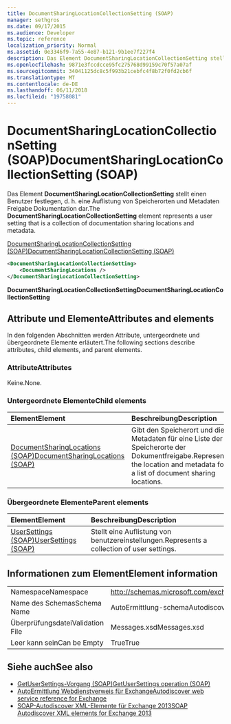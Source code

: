 ```yaml
---
title: DocumentSharingLocationCollectionSetting (SOAP)
manager: sethgros
ms.date: 09/17/2015
ms.audience: Developer
ms.topic: reference
localization_priority: Normal
ms.assetid: 0e3346f9-7a55-4e87-b121-9b1ee7f227f4
description: Das Element DocumentSharingLocationCollectionSetting stellt einen Benutzer festlegen, d. h. eine Auflistung von Speicherorten und Metadaten Freigabe Dokumentation dar.
ms.openlocfilehash: 9871e3fccdcce95fc275768d99159c70f57a07af
ms.sourcegitcommit: 34041125dc8c5f993b21cebfc4f8b72f0fd2cb6f
ms.translationtype: MT
ms.contentlocale: de-DE
ms.lasthandoff: 06/11/2018
ms.locfileid: "19758081"
---
```

# <a name="documentsharinglocationcollectionsetting-soap"></a><span data-ttu-id="9e752-103">DocumentSharingLocationCollectionSetting (SOAP)</span><span class="sxs-lookup"><span data-stu-id="9e752-103">DocumentSharingLocationCollectionSetting (SOAP)</span></span>

<span data-ttu-id="9e752-104">Das Element **DocumentSharingLocationCollectionSetting** stellt einen Benutzer festlegen, d. h. eine Auflistung von Speicherorten und Metadaten Freigabe Dokumentation dar.</span><span class="sxs-lookup"><span data-stu-id="9e752-104">The **DocumentSharingLocationCollectionSetting** element represents a user setting that is a collection of documentation sharing locations and metadata.</span></span> 
  
[<span data-ttu-id="9e752-105">DocumentSharingLocationCollectionSetting (SOAP)</span><span class="sxs-lookup"><span data-stu-id="9e752-105">DocumentSharingLocationCollectionSetting (SOAP)</span></span>](documentsharinglocationcollectionsetting-soap.md)
  
```XML
<DocumentSharingLocationCollectionSetting>
    <DocumentSharingLocations />
</DocumentSharingLocationCollectionSetting>
```

 <span data-ttu-id="9e752-106">**DocumentSharingLocationCollectionSetting**</span><span class="sxs-lookup"><span data-stu-id="9e752-106">**DocumentSharingLocationCollectionSetting**</span></span>
## <a name="attributes-and-elements"></a><span data-ttu-id="9e752-107">Attribute und Elemente</span><span class="sxs-lookup"><span data-stu-id="9e752-107">Attributes and elements</span></span>

<span data-ttu-id="9e752-108">In den folgenden Abschnitten werden Attribute, untergeordnete und übergeordnete Elemente erläutert.</span><span class="sxs-lookup"><span data-stu-id="9e752-108">The following sections describe attributes, child elements, and parent elements.</span></span>
  
### <a name="attributes"></a><span data-ttu-id="9e752-109">Attribute</span><span class="sxs-lookup"><span data-stu-id="9e752-109">Attributes</span></span>

<span data-ttu-id="9e752-110">Keine.</span><span class="sxs-lookup"><span data-stu-id="9e752-110">None.</span></span>
  
### <a name="child-elements"></a><span data-ttu-id="9e752-111">Untergeordnete Elemente</span><span class="sxs-lookup"><span data-stu-id="9e752-111">Child elements</span></span>

|<span data-ttu-id="9e752-112">**Element**</span><span class="sxs-lookup"><span data-stu-id="9e752-112">**Element**</span></span>|<span data-ttu-id="9e752-113">**Beschreibung**</span><span class="sxs-lookup"><span data-stu-id="9e752-113">**Description**</span></span>|
|:-----|:-----|
|[<span data-ttu-id="9e752-114">DocumentSharingLocations (SOAP)</span><span class="sxs-lookup"><span data-stu-id="9e752-114">DocumentSharingLocations (SOAP)</span></span>](documentsharinglocations-soap.md) <br/> |<span data-ttu-id="9e752-115">Gibt den Speicherort und die Metadaten für eine Liste der Speicherorte der Dokumentfreigabe.</span><span class="sxs-lookup"><span data-stu-id="9e752-115">Represents the location and metadata for a list of document sharing locations.</span></span>  <br/> |
   
### <a name="parent-elements"></a><span data-ttu-id="9e752-116">Übergeordnete Elemente</span><span class="sxs-lookup"><span data-stu-id="9e752-116">Parent elements</span></span>

|<span data-ttu-id="9e752-117">**Element**</span><span class="sxs-lookup"><span data-stu-id="9e752-117">**Element**</span></span>|<span data-ttu-id="9e752-118">**Beschreibung**</span><span class="sxs-lookup"><span data-stu-id="9e752-118">**Description**</span></span>|
|:-----|:-----|
|[<span data-ttu-id="9e752-119">UserSettings (SOAP)</span><span class="sxs-lookup"><span data-stu-id="9e752-119">UserSettings (SOAP)</span></span>](usersettings-soap.md) <br/> |<span data-ttu-id="9e752-120">Stellt eine Auflistung von benutzereinstellungen.</span><span class="sxs-lookup"><span data-stu-id="9e752-120">Represents a collection of user settings.</span></span>  <br/> |
   
## <a name="element-information"></a><span data-ttu-id="9e752-121">Informationen zum Element</span><span class="sxs-lookup"><span data-stu-id="9e752-121">Element information</span></span>

|||
|:-----|:-----|
|<span data-ttu-id="9e752-122">Namespace</span><span class="sxs-lookup"><span data-stu-id="9e752-122">Namespace</span></span>  <br/> |http://schemas.microsoft.com/exchange/2010/Autodiscover  <br/> |
|<span data-ttu-id="9e752-123">Name des Schemas</span><span class="sxs-lookup"><span data-stu-id="9e752-123">Schema Name</span></span>  <br/> |<span data-ttu-id="9e752-124">AutoErmittlung-schema</span><span class="sxs-lookup"><span data-stu-id="9e752-124">Autodiscover schema</span></span>  <br/> |
|<span data-ttu-id="9e752-125">Überprüfungsdatei</span><span class="sxs-lookup"><span data-stu-id="9e752-125">Validation File</span></span>  <br/> |<span data-ttu-id="9e752-126">Messages.xsd</span><span class="sxs-lookup"><span data-stu-id="9e752-126">Messages.xsd</span></span>  <br/> |
|<span data-ttu-id="9e752-127">Leer kann sein</span><span class="sxs-lookup"><span data-stu-id="9e752-127">Can be Empty</span></span>  <br/> |<span data-ttu-id="9e752-128">True</span><span class="sxs-lookup"><span data-stu-id="9e752-128">True</span></span>  <br/> |
   
## <a name="see-also"></a><span data-ttu-id="9e752-129">Siehe auch</span><span class="sxs-lookup"><span data-stu-id="9e752-129">See also</span></span>

- [<span data-ttu-id="9e752-130">GetUserSettings-Vorgang (SOAP)</span><span class="sxs-lookup"><span data-stu-id="9e752-130">GetUserSettings operation (SOAP)</span></span>](getusersettings-operation-soap.md)
- [<span data-ttu-id="9e752-131">AutoErmittlung Webdienstverweis für Exchange</span><span class="sxs-lookup"><span data-stu-id="9e752-131">Autodiscover web service reference for Exchange</span></span>](autodiscover-web-service-reference-for-exchange.md)
- [<span data-ttu-id="9e752-132">SOAP-Autodiscover XML-Elemente für Exchange 2013</span><span class="sxs-lookup"><span data-stu-id="9e752-132">SOAP Autodiscover XML elements for Exchange 2013</span></span>](soap-autodiscover-xml-elements-for-exchange-2013.md)


